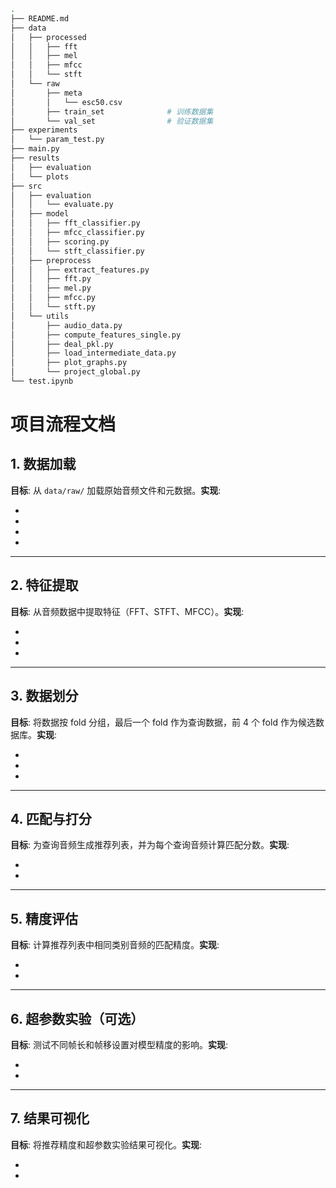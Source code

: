 ```bash
.
├── README.md
├── data
│   ├── processed
│   │   ├── fft
│   │   ├── mel
│   │   ├── mfcc
│   │   └── stft
│   └── raw
│       ├── meta
│       │   └── esc50.csv
│       ├── train_set              # 训练数据集
│       └── val_set  			   # 验证数据集
├── experiments
│   └── param_test.py
├── main.py
├── results
│   ├── evaluation
│   └── plots
├── src
│   ├── evaluation
│   │   └── evaluate.py
│   ├── model
│   │   ├── fft_classifier.py
│   │   ├── mfcc_classifier.py
│   │   ├── scoring.py
│   │   └── stft_classifier.py
│   ├── preprocess
│   │   ├── extract_features.py
│   │   ├── fft.py
│   │   ├── mel.py
│   │   ├── mfcc.py
│   │   └── stft.py
│   └── utils
│       ├── audio_data.py
│       ├── compute_features_single.py
│       ├── deal_pkl.py
│       ├── load_intermediate_data.py
│       ├── plot_graphs.py
│       └── project_global.py
└── test.ipynb
```

# 项目流程文档

## 1. 数据加载

**目标**: 从 `data/raw/` 加载原始音频文件和元数据。**实现**:

- 
- 
- 
- 

---

## 2. 特征提取

**目标**: 从音频数据中提取特征（FFT、STFT、MFCC）。**实现**:

- 
- 
- 

---

## 3. 数据划分

**目标**: 将数据按 fold 分组，最后一个 fold 作为查询数据，前 4 个 fold 作为候选数据库。**实现**:

- 
- 
- 

---

## 4. 匹配与打分

**目标**: 为查询音频生成推荐列表，并为每个查询音频计算匹配分数。**实现**:

- 
- 

---

## 5. 精度评估

**目标**: 计算推荐列表中相同类别音频的匹配精度。**实现**:

- 
- 

---

## 6. 超参数实验（可选）

**目标**: 测试不同帧长和帧移设置对模型精度的影响。**实现**:

- 
- 

---

## 7. 结果可视化

**目标**: 将推荐精度和超参数实验结果可视化。**实现**:

- 
- 


